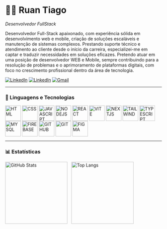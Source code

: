 # 👨‍💻 Ruan Tiago

_Desenvolvedor FullStack_

Desenvolvedor Full-Stack apaixonado, com experiência sólida em desenvolvimento web e mobile, criação de soluções escaláveis e manutenção de sistemas complexos. Prestando suporte técnico e atendimento ao cliente desde o início da carreira, especializei-me em
captar e traduzir necessidades em soluções eficazes. Pretendo atuar em uma posição de desenvolvedor WEB e Mobile, sempre contribuindo para a
resolução de problemas e o aprimoramento de plataformas digitais, com foco no crescimento profissional dentro da área de tecnologia.

<p align="left">
    <a href="https://my-portifolio-green-omega.vercel.app/" target="_blank"><img src="https://img.shields.io/badge/Portfolio-darkgreen?style=for-the-badge" alt="LinkedIn"></a>
    <a href="https://www.linkedin.com/in/ruantsdo/" target="_blank"><img src="https://img.shields.io/badge/LinkedIn-0077B5?style=for-the-badge&logoColor=white" alt="LinkedIn"></a>
    <a href="mailto:ruantsdo@gmail.com" target="_blank"><img src="https://img.shields.io/badge/Gmail-D14836?style=for-the-badge&logoColor=white" alt="Gmail"> </a>
</p>

---

### 🤖 Linguagens e Tecnologias

<div  display="inline-block">
    <img  align="center" height="50" alt="HTML" src="https://media0.giphy.com/media/XAxylRMCdpbEWUAvr8/200w.webp">
    <img  align="center" height="50" alt="CSS" src="https://media1.giphy.com/media/fsEaZldNC8A1PJ3mwp/200w.webp">
    <img  align="center" height="50" alt="JAVASCRIPT" src="https://media0.giphy.com/media/ln7z2eWriiQAllfVcn/200w.webp">
    <img  align="center" height="50" alt="NODEJS" src="https://media4.giphy.com/media/kdFc8fubgS31b8DsVu/giphy.webp">
    <img  align="center" height="50" alt="REACT" src="https://media3.giphy.com/media/eNAsjO55tPbgaor7ma/200w.webp">
    <img  align="center" height="50" alt="VITE" src="https://img.icons8.com/?size=100&id=dJjTWMogzFzg&format=png&color=000000">
    <img  align="center" height="50" alt="NEXTJS" src="https://img.icons8.com/?size=100&id=MWiBjkuHeMVq&format=png&color=000000">
    <img  align="center" height="50" alt="TAILWIND" src="https://img.icons8.com/?size=100&id=WoopfRcDj3RF&format=png&color=000000">
    <img  align="center" height="50" alt="TYPESCRIPT" src="https://img.icons8.com/?size=100&id=nCj4PvnCO0tZ&format=png&color=000000">
    <img  align="center" height="50" alt="MYSQL" src="https://img.icons8.com/?size=100&id=9nLaR5KFGjN0&format=png&color=000000">
    <img  align="center" height="50" alt="FIREBASE"  src="https://media0.giphy.com/media/Ri2TUcKlaOcaDBxFpY/200w.webp">
    <img  align="center" height="50" alt="GITHUB"  src="https://media0.giphy.com/media/du3J3cXyzhj75IOgvA/200.webp">
    <img  align="center" height="50" alt="GIT"  src="https://media3.giphy.com/media/kH1DBkPNyZPOk0BxrM/100.webp">
    <img  align="center" height="50" alt="FIGMA" src="https://img.icons8.com/?size=100&id=zfHRZ6i1Wg0U&format=png&color=000000">
</div>

---

### 📊 Estatísticas

<p>
  <img
    align="left"
    alt="GitHub Stats"
    height="200"
    style="padding-right: 10px;"
    src="https://github-readme-stats.vercel.app/api?username=ruantsdo&show_icons=true&theme=tokyonight&include_all_commits=true&locale=pt-br&hide=stars"
  />

<img
    align="left"
    alt="Top Langs"
    height="200"
    src="https://github-readme-stats.vercel.app/api/top-langs/?username=ruantsdo&theme=tokyonight&layout=compact&custom_title=Tecnologias&langs_count=9"
  />

</p>
